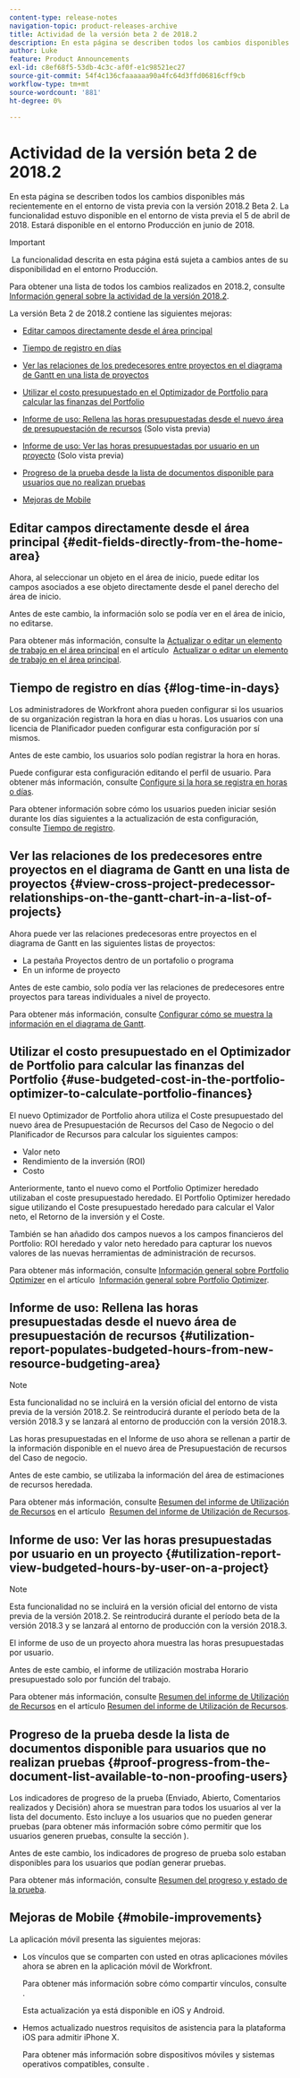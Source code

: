 ```yaml
---
content-type: release-notes
navigation-topic: product-releases-archive
title: Actividad de la versión beta 2 de 2018.2
description: En esta página se describen todos los cambios disponibles más recientemente en el entorno de vista previa con la versión 2018.2 Beta 2. La funcionalidad estuvo disponible en el entorno de vista previa el 5 de abril de 2018. Estará disponible en el entorno Producción en junio de 2018.
author: Luke
feature: Product Announcements
exl-id: c8ef68f5-53db-4c3c-af0f-e1c98521ec27
source-git-commit: 54f4c136cfaaaaaa90a4fc64d3ffd06816cff9cb
workflow-type: tm+mt
source-wordcount: '881'
ht-degree: 0%

---
```


# Actividad de la versión beta 2 de 2018.2

En esta página se describen todos los cambios disponibles más recientemente en el entorno de vista previa con la versión 2018.2 Beta 2. La funcionalidad estuvo disponible en el entorno de vista previa el 5 de abril de 2018. Estará disponible en el entorno Producción en junio de 2018.

>[!IMPORTANT]
>
> La funcionalidad descrita en esta página está sujeta a cambios antes de su disponibilidad en el entorno Producción.

Para obtener una lista de todos los cambios realizados en 2018.2, consulte  [Información general sobre la actividad de la versión 2018.2](../../../../product-announcements/product-releases/quarterly-release-archive/2018.2-release-activity/2018.2-release-activity-overview.md).

La versión Beta 2 de 2018.2 contiene las siguientes mejoras:

* [Editar campos directamente desde el área principal](#edit-fields-directly-from-the-home-area)
* [Tiempo de registro en días](#log-time-in-days)
* [Ver las relaciones de los predecesores entre proyectos en el diagrama de Gantt en una lista de proyectos](#view-cross-project-predecessor-relationships-on-the-gantt-chart-in-a-list-of-projects)
* [Utilizar el costo presupuestado en el Optimizador de Portfolio para calcular las finanzas del Portfolio](#use-budgeted-cost-in-the-portfolio-optimizer-to-calculate-portfolio-finances)
* [Informe de uso: Rellena las horas presupuestadas desde el nuevo área de presupuestación de recursos](#utilization-report-populates-budgeted-hours-from-new-resource-budgeting-area) (Solo vista previa)

* [Informe de uso: Ver las horas presupuestadas por usuario en un proyecto](#utilization-report-view-budgeted-hours-by-user-on-a-project) (Solo vista previa)

* [Progreso de la prueba desde la lista de documentos disponible para usuarios que no realizan pruebas](#proof-progress-from-the-document-list-available-to-non-proofing-users)
* [Mejoras de Mobile](#mobile-improvements)

## Editar campos directamente desde el área principal {#edit-fields-directly-from-the-home-area}

Ahora, al seleccionar un objeto en el área de inicio, puede editar los campos asociados a ese objeto directamente desde el panel derecho del área de inicio. 

Antes de este cambio, la información solo se podía ver en el área de inicio, no editarse.

Para obtener más información, consulte la [Actualizar o editar un elemento de trabajo en el área principal](../../../../workfront-basics/using-home/using-the-home-area/update-and-edit-work-item-home.md) en el artículo  [Actualizar o editar un elemento de trabajo en el área principal](../../../../workfront-basics/using-home/using-the-home-area/update-and-edit-work-item-home.md).

## Tiempo de registro en días {#log-time-in-days}

Los administradores de Workfront ahora pueden configurar si los usuarios de su organización registran la hora en días u horas. Los usuarios con una licencia de Planificador pueden configurar esta configuración por sí mismos.

Antes de este cambio, los usuarios solo podían registrar la hora en horas.

Puede configurar esta configuración editando el perfil de usuario. Para obtener más información, consulte [Configure si la hora se registra en horas o días](../../../../timesheets/config-timesheet-prefs/config-time-logged-hrs-days.md).

Para obtener información sobre cómo los usuarios pueden iniciar sesión durante los días siguientes a la actualización de esta configuración, consulte [Tiempo de registro](../../../../timesheets/create-and-manage-timesheets/log-time.md).

## Ver las relaciones de los predecesores entre proyectos en el diagrama de Gantt en una lista de proyectos {#view-cross-project-predecessor-relationships-on-the-gantt-chart-in-a-list-of-projects}

Ahora puede ver las relaciones predecesoras entre proyectos en el diagrama de Gantt en las siguientes listas de proyectos:

* La pestaña Proyectos dentro de un portafolio o programa
* En un informe de proyecto

Antes de este cambio, solo podía ver las relaciones de predecesores entre proyectos para tareas individuales a nivel de proyecto.

Para obtener más información, consulte [Configurar cómo se muestra la información en el diagrama de Gantt](../../../../manage-work/gantt-chart/use-the-gantt-chart/configure-info-on-gantt-chart.md). 

## Utilizar el costo presupuestado en el Optimizador de Portfolio para calcular las finanzas del Portfolio {#use-budgeted-cost-in-the-portfolio-optimizer-to-calculate-portfolio-finances}

El nuevo Optimizador de Portfolio ahora utiliza el Coste presupuestado del nuevo área de Presupuestación de Recursos del Caso de Negocio o del Planificador de Recursos para calcular los siguientes campos:

* Valor neto
* Rendimiento de la inversión (ROI)
* Costo

Anteriormente, tanto el nuevo como el Portfolio Optimizer heredado utilizaban el coste presupuestado heredado. El Portfolio Optimizer heredado sigue utilizando el Coste presupuestado heredado para calcular el Valor neto, el Retorno de la inversión y el Coste.

También se han añadido dos campos nuevos a los campos financieros del Portfolio: ROI heredado y valor neto heredado para capturar los nuevos valores de las nuevas herramientas de administración de recursos.

Para obtener más información, consulte [Información general sobre Portfolio Optimizer](../../../../manage-work/portfolios/portfolio-optimizer/portfolio-optimizer-overview.md) en el artículo  [Información general sobre Portfolio Optimizer](../../../../manage-work/portfolios/portfolio-optimizer/portfolio-optimizer-overview.md).

## Informe de uso: Rellena las horas presupuestadas desde el nuevo área de presupuestación de recursos {#utilization-report-populates-budgeted-hours-from-new-resource-budgeting-area}

>[!NOTE]
Esta funcionalidad no se incluirá en la versión oficial del entorno de vista previa de la versión 2018.2. Se reintroducirá durante el período beta de la versión 2018.3 y se lanzará al entorno de producción con la versión 2018.3. 

Las horas presupuestadas en el Informe de uso ahora se rellenan a partir de la información disponible en el nuevo área de Presupuestación de recursos del Caso de negocio.

Antes de este cambio, se utilizaba la información del área de estimaciones de recursos heredada.

Para obtener más información, consulte [Resumen del informe de Utilización de Recursos](../../../../reports-and-dashboards/reports/using-built-in-reports/resource-utilization-report.md) en el artículo  [Resumen del informe de Utilización de Recursos](../../../../reports-and-dashboards/reports/using-built-in-reports/resource-utilization-report.md).

## Informe de uso: Ver las horas presupuestadas por usuario en un proyecto {#utilization-report-view-budgeted-hours-by-user-on-a-project}

>[!NOTE]
Esta funcionalidad no se incluirá en la versión oficial del entorno de vista previa de la versión 2018.2. Se reintroducirá durante el período beta de la versión 2018.3 y se lanzará al entorno de producción con la versión 2018.3. 

El informe de uso de un proyecto ahora muestra las horas presupuestadas por usuario.

Antes de este cambio, el informe de utilización mostraba Horario presupuestado solo por función del trabajo. 

Para obtener más información, consulte [Resumen del informe de Utilización de Recursos](../../../../reports-and-dashboards/reports/using-built-in-reports/resource-utilization-report.md) en el artículo [Resumen del informe de Utilización de Recursos](../../../../reports-and-dashboards/reports/using-built-in-reports/resource-utilization-report.md).

## Progreso de la prueba desde la lista de documentos disponible para usuarios que no realizan pruebas {#proof-progress-from-the-document-list-available-to-non-proofing-users}

Los indicadores de progreso de la prueba (Enviado, Abierto, Comentarios realizados y Decisión) ahora se muestran para todos los usuarios al ver la lista del documento. Esto incluye a los usuarios que no pueden generar pruebas (para obtener más información sobre cómo permitir que los usuarios generen pruebas, consulte la sección ).

Antes de este cambio, los indicadores de progreso de prueba solo estaban disponibles para los usuarios que podían generar pruebas.

Para obtener más información, consulte [Resumen del progreso y estado de la prueba](../../../../review-and-approve-work/proofing/proofing-overview/view-progress-status-proof.md).

## Mejoras de Mobile {#mobile-improvements}

La aplicación móvil presenta las siguientes mejoras:

* Los vínculos que se comparten con usted en otras aplicaciones móviles ahora se abren en la aplicación móvil de Workfront.

   Para obtener más información sobre cómo compartir vínculos, consulte .

   Esta actualización ya está disponible en iOS y Android.

* Hemos actualizado nuestros requisitos de asistencia para la plataforma iOS para admitir iPhone X.

   Para obtener más información sobre dispositivos móviles y sistemas operativos compatibles, consulte . 
